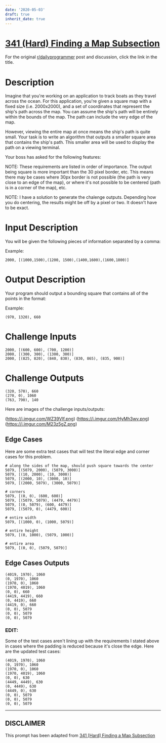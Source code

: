 ```yaml
---
date: '2020-05-03'
draft: true
inherit_date: true
---
```


# [341 (Hard) Finding a Map Subsection](https://www.reddit.com/r/dailyprogrammer/comments/7f5uyg/20171124_challenge_341_hard_finding_a_map/)

For the original [r/dailyprogrammer](https://www.reddit.com/r/dailyprogrammer/) post and discussion, click the link in the title.

# Description
Imagine that you're working on an application to track boats as they travel across the ocean.  For this application, you're given a square map with a fixed size (i.e. 2000x2000), and a set of coordinates that represent the ship's path across the map.  You can assume the ship's path will be entirely within the bounds of the map.  The path can include the very edge of the map.

However, viewing the entire map at once means the ship's path is quite small.  Your task is to write an algorithm that outputs a smaller square area that contains the ship's path.  This smaller area will be used to display the path on a viewing terminal.  

Your boss has asked for the following features:    

NOTE:  These requirements are listed in order of importance.  The output being square is more important than the 30 pixel border, etc.  This means there may be cases where 30px border is not possible (the path is very close to an edge of the map), or where it's not possible to be centered (path is in a corner of the map), etc.

NOTE: I have a solution to generate the chalenge outputs.  Depending how you do centering, the results might be off by a pixel or two.  It doesn't have to be exact.

# Input Description
You will be given the following pieces of information separated by a comma:

Example:


```
2000, [(1000,1500),(1200, 1500),(1400,1600),(1600,1800)]
```
# Output Description
Your program should output a bounding square that contains all of the points in the format:

Example:


```
(970, 1320), 660
```
# Challenge Inputs

```
2000, [(600, 600), (700, 1200)]
2000, [(300, 300), (1300, 300)]
2000, [(825, 820), (840, 830), (830, 865), (835, 900)]
```
# Challenge Outputs

```
(320, 570), 660
(270, 0), 1060
(763, 790), 140
```
Here are images of the challenge inputs/outputs:   

(https://i.imgur.com/WZ39Vlf.png)
(https://i.imgur.com/HyMh3wv.png)
(https://i.imgur.com/M23z5gZ.png)
## Edge Cases
Here are some extra test cases that will test the literal edge and corner cases for this problem.


```
# along the sides of the map, should push square towards the center
5079, [(5079, 2000), (5079, 3000)]
5079, [(10, 2000), (10, 3000)]
5079, [(2000, 10), (3000, 10)]
5079, [(2000, 5079), (3000, 5079)]

# corners
5079, [(0, 0), (600, 600)]
5079, [(5079, 5079), (4479, 4479)]
5079, [(0, 5079), (600, 4479)]
5079, [(5079, 0), (4479, 600)]

# entire width
5079, [(1000, 0), (1000, 5079)]

# entire height
5079, [(0, 1000), (5079, 1000)]

# entire area
5079, [(0, 0), (5079, 5079)]
```
## Edge Cases Outputs

```
(4019, 1970), 1060
(0, 1970), 1060
(1970, 0), 1060
(1970, 4019), 1060
(0, 0), 660
(4419, 4419), 660
(0, 4419), 660
(4419, 0), 660
(0, 0), 5079
(0, 0), 5079
(0, 0), 5079
```
### EDIT:
Some of the test cases aren't lining up with the requirements I stated above in cases where the padding is reduced because it's close the edge.  Here are the updated test cases:


```
(4019, 1970), 1060
(0, 1970), 1060
(1970, 0), 1060
(1970, 4019), 1060
(0, 0), 630
(4449, 4449), 630
(0, 4449), 630
(4449, 0), 630
(0, 0), 5079
(0, 0), 5079
(0, 0), 5079
```

----
## **DISCLAIMER**
This prompt has been adapted from [341 [Hard] Finding a Map Subsection](https://www.reddit.com/r/dailyprogrammer/comments/7f5uyg/20171124_challenge_341_hard_finding_a_map/
)
